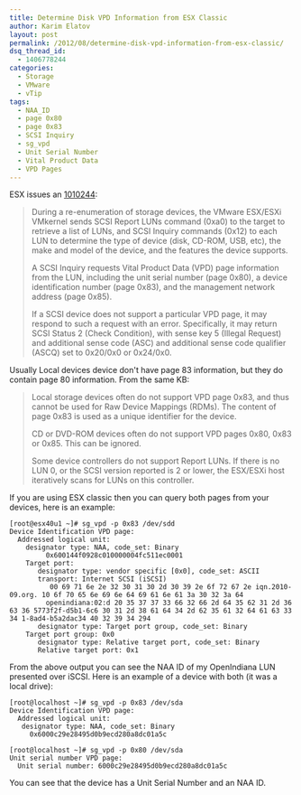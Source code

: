 ```yaml
---
title: Determine Disk VPD Information from ESX Classic
author: Karim Elatov
layout: post
permalink: /2012/08/determine-disk-vpd-information-from-esx-classic/
dsq_thread_id:
  - 1406778244
categories:
  - Storage
  - VMware
  - vTip
tags:
  - NAA_ID
  - page 0x80
  - page 0x83
  - SCSI Inquiry
  - sg_vpd
  - Unit Serial Number
  - Vital Product Data
  - VPD Pages
---
```

ESX issues an [1010244](http://assets.virtuallyhyper.com/2014-01-spc3r23.pdf):

> During a re-enumeration of storage devices, the VMware ESX/ESXi VMkernel sends SCSI Report LUNs command (0xa0) to the target to retrieve a list of LUNs, and SCSI Inquiry commands (0x12) to each LUN to determine the type of device (disk, CD-ROM, USB, etc), the make and model of the device, and the features the device supports.
>
> A SCSI Inquiry requests Vital Product Data (VPD) page information from the LUN, including the unit serial number (page 0x80), a device identification number (page 0x83), and the management network address (page 0x85).
>
> If a SCSI device does not support a particular VPD page, it may respond to such a request with an error. Specifically, it may return SCSI Status 2 (Check Condition), with sense key 5 (Illegal Request) and additional sense code (ASC) and additional sense code qualifier (ASCQ) set to 0x20/0x0 or 0x24/0x0.

Usually Local devices device don't have page 83 information, but they do contain page 80 information. From the same KB:

> Local storage devices often do not support VPD page 0x83, and thus cannot be used for Raw Device Mappings (RDMs). The content of page 0x83 is used as a unique identifier for the device.
>
> CD or DVD-ROM devices often do not support VPD pages 0x80, 0x83 or 0x85. This can be ignored.
>
> Some device controllers do not support Report LUNs. If there is no LUN 0, or the SCSI version reported is 2 or lower, the ESX/ESXi host iteratively scans for LUNs on this controller.

If you are using ESX classic then you can query both pages from your devices, here is an example:

    [root@esx40u1 ~]# sg_vpd -p 0x83 /dev/sdd
    Device Identification VPD page:
      Addressed logical unit:
        designator type: NAA, code_set: Binary
             0x600144f0928c010000004fc511ec0001
        Target port:
           designator type: vendor specific [0x0], code_set: ASCII
           transport: Internet SCSI (iSCSI)
              00 69 71 6e 2e 32 30 31 30 2d 30 39 2e 6f 72 67 2e iqn.2010-09.org. 10 6f 70 65 6e 69 6e 64 69 61 6e 61 3a 30 32 3a 64
             openindiana:02:d 20 35 37 37 33 66 32 66 2d 64 35 62 31 2d 36 63 36 5773f2f-d5b1-6c6 30 31 2d 38 61 64 34 2d 62 35 61 32 64 61 63 33 34 1-8ad4-b5a2dac34 40 32 39 34 294
           designator type: Target port group, code_set: Binary
        Target port group: 0x0
           designator type: Relative target port, code_set: Binary
           Relative target port: 0x1


From the above output you can see the NAA ID of my OpenIndiana LUN presented over iSCSI. Here is an example of a device with both (it was a local drive):

    [root@localhost ~]# sg_vpd -p 0x83 /dev/sda
    Device Identification VPD page:
      Addressed logical unit:
       designator type: NAA, code_set: Binary
         0x6000c29e28495d0b9ecd280a8dc01a5c

    [root@localhost ~]# sg_vpd -p 0x80 /dev/sda
    Unit serial number VPD page:
      Unit serial number: 6000c29e28495d0b9ecd280a8dc01a5c


You can see that the device has a Unit Serial Number and an NAA ID.

